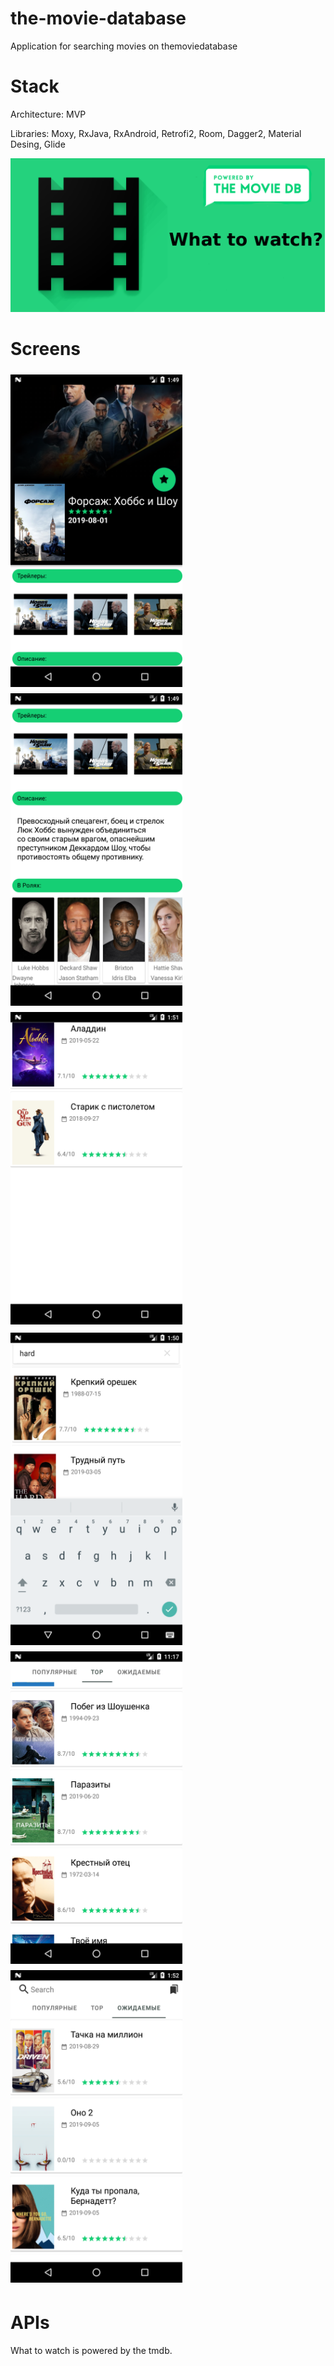# the-movie-database
Application for searching movies on themoviedatabase

# Stack
Architecture: MVP

Libraries: Moxy, RxJava, RxAndroid, Retrofi2, Room, Dagger2, Material Desing, Glide


![Image](/Wtw.png)

# Screens
<img src="/detail1.png" vspace="5" align= "left" height="500" width="275">
<img src="/detail2.png" vspace="5" align= "left"  height="500" width="275" >
<img src="/fav.png" vspace="5" height="500" width="275" >
<img src="/search.png" vspace="5" align= "left" height="500" width="275" >
<img src="/top.png" align= "left" vspace="5" height="500" width="275" >
<img src="/come.png" vspace="5" height="500" width="275" >

# APIs
What to watch is powered by the tmdb.
